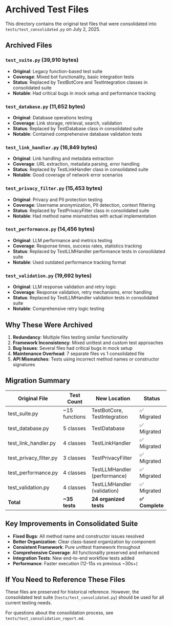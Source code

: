 # Archived Test Files

This directory contains the original test files that were consolidated into `tests/test_consolidated.py` on July 2, 2025.

## Archived Files

### `test_suite.py` (39,910 bytes)
- **Original**: Legacy function-based test suite
- **Coverage**: Mixed bot functionality, basic integration tests
- **Status**: Replaced by TestBotCore and TestIntegration classes in consolidated suite
- **Notable**: Had critical bugs in mock setup and performance tracking

### `test_database.py` (11,652 bytes)
- **Original**: Database operations testing
- **Coverage**: Link storage, retrieval, search, validation
- **Status**: Replaced by TestDatabase class in consolidated suite
- **Notable**: Contained comprehensive database validation tests

### `test_link_handler.py` (16,849 bytes)
- **Original**: Link handling and metadata extraction
- **Coverage**: URL extraction, metadata parsing, error handling
- **Status**: Replaced by TestLinkHandler class in consolidated suite
- **Notable**: Good coverage of network error scenarios

### `test_privacy_filter.py` (15,453 bytes)
- **Original**: Privacy and PII protection testing
- **Coverage**: Username anonymization, PII detection, context filtering
- **Status**: Replaced by TestPrivacyFilter class in consolidated suite
- **Notable**: Had method name mismatches with actual implementation

### `test_performance.py` (14,456 bytes)
- **Original**: LLM performance and metrics testing
- **Coverage**: Response times, success rates, statistics tracking
- **Status**: Replaced by TestLLMHandler performance tests in consolidated suite
- **Notable**: Used outdated performance tracking format

### `test_validation.py` (19,692 bytes)
- **Original**: LLM response validation and retry logic
- **Coverage**: Response validation, retry mechanisms, error handling
- **Status**: Replaced by TestLLMHandler validation tests in consolidated suite
- **Notable**: Comprehensive retry logic testing

## Why These Were Archived

1. **Redundancy**: Multiple files testing similar functionality
2. **Framework Inconsistency**: Mixed unittest and custom test approaches
3. **Bug Issues**: Several files had critical bugs in mock setup
4. **Maintenance Overhead**: 7 separate files vs 1 consolidated file
5. **API Mismatches**: Tests using incorrect method names or constructor signatures

## Migration Summary

| Original File | Test Count | New Location | Status |
|---------------|------------|--------------|--------|
| test_suite.py | ~15 functions | TestBotCore, TestIntegration | ✅ Migrated |
| test_database.py | 5 classes | TestDatabase | ✅ Migrated |
| test_link_handler.py | 4 classes | TestLinkHandler | ✅ Migrated |
| test_privacy_filter.py | 3 classes | TestPrivacyFilter | ✅ Migrated |
| test_performance.py | 4 classes | TestLLMHandler (performance) | ✅ Migrated |
| test_validation.py | 4 classes | TestLLMHandler (validation) | ✅ Migrated |
| **Total** | **~35 tests** | **24 organized tests** | **✅ Complete** |

## Key Improvements in Consolidated Suite

- **Fixed Bugs**: All method name and constructor issues resolved
- **Better Organization**: Clear class-based organization by component
- **Consistent Framework**: Pure unittest framework throughout
- **Comprehensive Coverage**: All functionality preserved and enhanced
- **Integration Tests**: New end-to-end workflow tests added
- **Performance**: Faster execution (12-15s vs previous ~30s+)

## If You Need to Reference These Files

These files are preserved for historical reference. However, the consolidated test suite (`tests/test_consolidated.py`) should be used for all current testing needs.

For questions about the consolidation process, see `tests/test_consolidation_report.md`.
